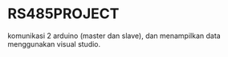 # RS485PROJECT
komunikasi 2 arduino (master dan slave), dan menampilkan data menggunakan visual studio.
